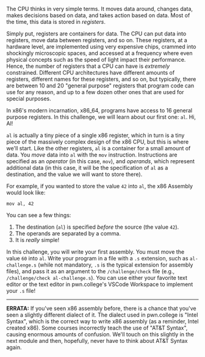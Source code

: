The CPU thinks in very simple terms.
It moves data around, changes data, makes decisions based on data, and takes action based on data.
Most of the time, this data is stored in _registers_.

Simply put, registers are containers for data.
The CPU can put data into registers, move data between registers, and so on.
These registers, at a hardware level, are implemented using very expensive chips, crammed into shockingly microscopic spaces, and accessed at a frequency where even physical concepts such as the speed of light impact their performance.
Hence, the number of registers that a CPU can have is _extremely_ constrained.
Different CPU architectures have different amounts of registers, different names for these registers, and so on, but typically, there are between 10 and 20 "general purpose" registers that program code can use for any reason, and up to a few dozen other ones that are used for special purposes.

In x86's modern incarnation, x86\_64, programs have access to 16 general purpose registers.
In this challenge, we will learn about our first one: `al`.
Hi, Al!

`al` is actually a tiny piece of a single x86 register, which in turn is a tiny piece of the massively complex design of the x86 CPU, but this is where we'll start.
Like the other registers, `al` is a container for a small amount of data.
You _move_ data into `al` with the `mov` instruction.
Instructions are specified as an _operator_ (in this case, `mov`), and _operands_, which represent additional data (in this case, it will be the specification of `al` as a destination, and the value we will want to store there).

For example, if you wanted to store the value `42` into `al`, the x86 Assembly would look like:

```assembly
mov al, 42
```

You can see a few things:

1. The destination (`al`) is specified _before_ the source (the value `42`).
2. The operands are separated by a comma.
3. It is _really_ simple!

In this challenge, you will write your first assembly.
You must move the value `60` into `al`.
Write your program in a file with a `.s` extension, such as `al-challenge.s` (while not mandatory, `.s` is the typical extension for assembly files), and pass it as an argument to the `/challenge/check` file (e.g., `/challenge/check al-challenge.s`).
You can use either your favorite text editor or the text editor in pwn.college's VSCode Workspace to implement your `.s` file!

----
**ERRATA:**
If you've seen x86 assembly before, there is a chance that you've seen a slightly different dialect of it.
The dialect used in pwn.college is "Intel Syntax", which is the correct way to write x86 assembly (as a reminder, Intel created x86).
Some courses incorrectly teach the use of "AT&T Syntax", causing enormous amounts of confusion.
We'll touch on this slightly in the next module and then, hopefully, never have to think about AT&T Syntax again.
